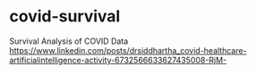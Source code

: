 # covid-survival
Survival Analysis of COVID Data
https://www.linkedin.com/posts/drsiddhartha_covid-healthcare-artificialintelligence-activity-6732566633627435008-RjM-
